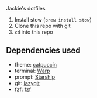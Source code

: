 Jackie's dotfiles

1. Install stow (`brew install stow`)
3. Clone this repo with git
2. `cd` into this repo

## Dependencies used
- theme: [catpuccin](https://github.com/catppuccin/lazygit)
- terminal: [Warp](https://www.warp.dev/)
- prompt: [Starship](https://starship.rs/)
- git: [lazygit](https://github.com/jesseduffield/lazygit)
- fzf: [fzf](https://github.com/junegunn/fzf)
